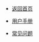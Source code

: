 <!-- _navbar.md -->

* [返回首页](https://art-pi.gitee.io/smart-website)


* [用户手册](user_manual/user_manual.md)


<!-- * [参与项目](tutorial/share-guide.md) -->


* [常见问题](user_manual/user_manual.md)
